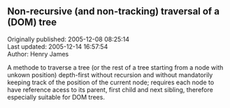 ## Non-recursive (and non-tracking) traversal of a (DOM) tree  
Originally published: 2005-12-08 08:25:14  
Last updated: 2005-12-14 16:57:54  
Author: Henry James  
  
A methode to traverse a tree (or the rest of a tree starting from a node with unkown position) depth-first without recursion and without mandatorily keeping track of the position of the current node; requires each node to have reference acess to its parent, first child and next sibling, therefore especially suitable for DOM trees.